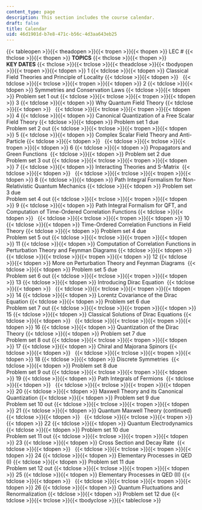 ```yaml
---
content_type: page
description: This section includes the course calendar.
draft: false
title: Calendar
uid: 46d1901d-b7e8-471c-b56c-4d3aa643eb25
---
```

{{< tableopen >}}{{< theadopen >}}{{< tropen >}}{{< thopen >}}
LEC #
{{< thclose >}}{{< thopen >}}
**TOPICS**
{{< thclose >}}{{< thopen >}}
**KEY DATES**
{{< thclose >}}{{< trclose >}}{{< theadclose >}}{{< tbodyopen >}}{{< tropen >}}{{< tdopen >}}
1
{{< tdclose >}}{{< tdopen >}}
Classical Field Theories and Principle of Locality
{{< tdclose >}}{{< tdopen >}}
 
{{< tdclose >}}{{< trclose >}}{{< tropen >}}{{< tdopen >}}
2
{{< tdclose >}}{{< tdopen >}}
Symmetries and Conservation Laws
{{< tdclose >}}{{< tdopen >}}
Problem set 1 out
{{< tdclose >}}{{< trclose >}}{{< tropen >}}{{< tdopen >}}
3
{{< tdclose >}}{{< tdopen >}}
Why Quantum Field Theory
{{< tdclose >}}{{< tdopen >}}
 
{{< tdclose >}}{{< trclose >}}{{< tropen >}}{{< tdopen >}}
4
{{< tdclose >}}{{< tdopen >}}
Canonical Quantization of a Free Scalar Field Theory
{{< tdclose >}}{{< tdopen >}}
Problem set 1 due  
Problem set 2 out
{{< tdclose >}}{{< trclose >}}{{< tropen >}}{{< tdopen >}}
5
{{< tdclose >}}{{< tdopen >}}
Complex Scalar Field Theory and Anti-Particle
{{< tdclose >}}{{< tdopen >}}
 
{{< tdclose >}}{{< trclose >}}{{< tropen >}}{{< tdopen >}}
6
{{< tdclose >}}{{< tdopen >}}
Propagators and Green Functions 
{{< tdclose >}}{{< tdopen >}}
Problem set 2 due  
Problem set 3 out
{{< tdclose >}}{{< trclose >}}{{< tropen >}}{{< tdopen >}}
7
{{< tdclose >}}{{< tdopen >}}
Interacting Theories and S-Matrix 
{{< tdclose >}}{{< tdopen >}}
 
{{< tdclose >}}{{< trclose >}}{{< tropen >}}{{< tdopen >}}
8
{{< tdclose >}}{{< tdopen >}}
Path Integral Formalism for Non-Relativistic Quantum Mechanics
{{< tdclose >}}{{< tdopen >}}
Problem set 3 due  
Problem set 4 out
{{< tdclose >}}{{< trclose >}}{{< tropen >}}{{< tdopen >}}
9
{{< tdclose >}}{{< tdopen >}}
Path Integral Formalism for QFT, and Computation of Time-Ordered Correlation Functions
{{< tdclose >}}{{< tdopen >}}
 
{{< tdclose >}}{{< trclose >}}{{< tropen >}}{{< tdopen >}}
10
{{< tdclose >}}{{< tdopen >}}
Time-Ordered Correlation Functions in Field Theory
{{< tdclose >}}{{< tdopen >}}
Problem set 4 due  
Problem set 5 out
{{< tdclose >}}{{< trclose >}}{{< tropen >}}{{< tdopen >}}
11
{{< tdclose >}}{{< tdopen >}}
Computation of Correlation Functions in Perturbation Theory and Feynman Diagrams
{{< tdclose >}}{{< tdopen >}}
 
{{< tdclose >}}{{< trclose >}}{{< tropen >}}{{< tdopen >}}
12
{{< tdclose >}}{{< tdopen >}}
More on Perturbation Theory and Feynman Diagrams 
{{< tdclose >}}{{< tdopen >}}
Problem set 5 due  
Problem set 6 out
{{< tdclose >}}{{< trclose >}}{{< tropen >}}{{< tdopen >}}
13
{{< tdclose >}}{{< tdopen >}}
Introducing Dirac Equation 
{{< tdclose >}}{{< tdopen >}}
 
{{< tdclose >}}{{< trclose >}}{{< tropen >}}{{< tdopen >}}
14
{{< tdclose >}}{{< tdopen >}}
Lorentz Covariance of the Dirac Equation
{{< tdclose >}}{{< tdopen >}}
Problem set 6 due  
Problem set 7 out
{{< tdclose >}}{{< trclose >}}{{< tropen >}}{{< tdopen >}}
15
{{< tdclose >}}{{< tdopen >}}
Classical Solutions of Dirac Equations
{{< tdclose >}}{{< tdopen >}}
 
{{< tdclose >}}{{< trclose >}}{{< tropen >}}{{< tdopen >}}
16
{{< tdclose >}}{{< tdopen >}}
Quantization of the Dirac Theory
{{< tdclose >}}{{< tdopen >}}
Problem set 7 due  
Problem set 8 out
{{< tdclose >}}{{< trclose >}}{{< tropen >}}{{< tdopen >}}
17
{{< tdclose >}}{{< tdopen >}}
Chiral and Majorana Spinors
{{< tdclose >}}{{< tdopen >}}
 
{{< tdclose >}}{{< trclose >}}{{< tropen >}}{{< tdopen >}}
18
{{< tdclose >}}{{< tdopen >}}
Discrete Symmetries 
{{< tdclose >}}{{< tdopen >}}
Problem set 8 due  
Problem set 9 out
{{< tdclose >}}{{< trclose >}}{{< tropen >}}{{< tdopen >}}
19
{{< tdclose >}}{{< tdopen >}}
Path Integrals of Fermions 
{{< tdclose >}}{{< tdopen >}}
 
{{< tdclose >}}{{< trclose >}}{{< tropen >}}{{< tdopen >}}
20
{{< tdclose >}}{{< tdopen >}}
Maxwell Theory and its Canonical Quantization
{{< tdclose >}}{{< tdopen >}}
Problem set 9 due  
Problem set 10 out
{{< tdclose >}}{{< trclose >}}{{< tropen >}}{{< tdopen >}}
21
{{< tdclose >}}{{< tdopen >}}
Quantum Maxwell Theory (continued)
{{< tdclose >}}{{< tdopen >}}
 
{{< tdclose >}}{{< trclose >}}{{< tropen >}}{{< tdopen >}}
22
{{< tdclose >}}{{< tdopen >}}
Quantum Electrodynamics
{{< tdclose >}}{{< tdopen >}}
Problem set 10 due  
Problem set 11 out
{{< tdclose >}}{{< trclose >}}{{< tropen >}}{{< tdopen >}}
23
{{< tdclose >}}{{< tdopen >}}
Cross Section and Decay Rate 
{{< tdclose >}}{{< tdopen >}}
 
{{< tdclose >}}{{< trclose >}}{{< tropen >}}{{< tdopen >}}
24
{{< tdclose >}}{{< tdopen >}}
Elementary Processes in QED (I)
{{< tdclose >}}{{< tdopen >}}
Problem set 11 due  
Problem set 12 out
{{< tdclose >}}{{< trclose >}}{{< tropen >}}{{< tdopen >}}
25
{{< tdclose >}}{{< tdopen >}}
Elementary Processes in QED (II)
{{< tdclose >}}{{< tdopen >}}
 
{{< tdclose >}}{{< trclose >}}{{< tropen >}}{{< tdopen >}}
26
{{< tdclose >}}{{< tdopen >}}
Quantum Fluctuations and Renormalization
{{< tdclose >}}{{< tdopen >}}
Problem set 12 due
{{< tdclose >}}{{< trclose >}}{{< tbodyclose >}}{{< tableclose >}}